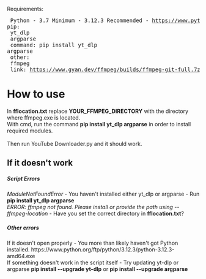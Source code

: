 Requirements:<br><pre>
  Python - 3.7 Minimum - 3.12.3 Recommended - https://www.python.org/ftp/python/3.12.3/python-3.12.3-amd64.exe
  pip:<br>
    yt_dlp<br>
    argparse<br>
    command: pip install yt_dlp argparse<br>
  other:<br>
    ffmpeg<br>
    link: https://www.gyan.dev/ffmpeg/builds/ffmpeg-git-full.7z<br></pre>

<h1>How to use</h1>
In <b>fflocation.txt</b> replace <b>YOUR_FFMPEG_DIRECTORY</b> with the directory where ffmpeg.exe is located.<br>
With cmd, run the command <b>pip install yt_dlp argparse</b> in order to install required modules.<br>
<br>
Then run YouTube Downloader.py and it should work.<br>
<h2>If it doesn't work</h2>
<h5>Script Errors</h5>
<i>ModuleNotFoundError</i> - You haven't installed either yt_dlp or argparse - Run <b>pip install yt_dlp argparse</b><br>
<i>ERROR: ffmpeg not found. Please install or provide the path using --ffmpeg-location</i> - Have you set the correct directory in <b>fflocation.txt</b>?

<h5>Other errors</h5>
If it doesn't open properly - You more than likely haven't got Python installed. https://www.python.org/ftp/python/3.12.3/python-3.12.3-amd64.exe<br>
If something doesn't work in the script itself - Try updating yt-dlp or argparse <b>pip install --upgrade yt-dlp</b> or <b>pip install --upgrade argparse</b><br>

